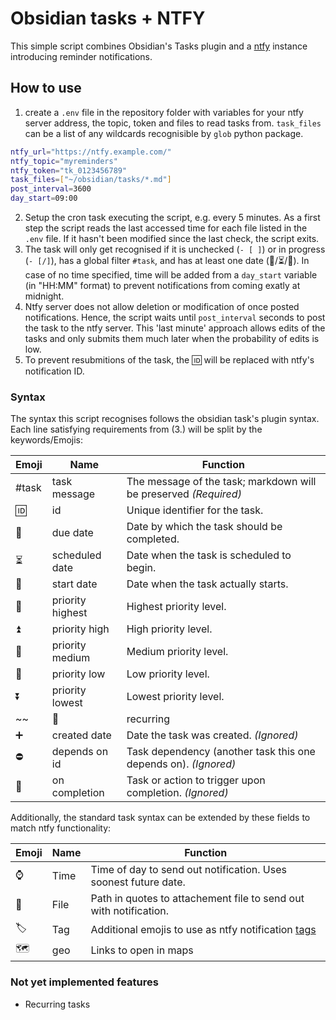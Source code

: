 # Obsidian tasks + NTFY
This simple script combines Obsidian's Tasks plugin and a [ntfy](https://github.com/binwiederhier/ntfy) instance introducing reminder notifications.

## How to use

1. create a `.env` file in the repository folder with variables for your ntfy server address, the topic, token and files to read tasks from. `task_files` can be a list of any wildcards recognisible by `glob` python package.
```bash
ntfy_url="https://ntfy.example.com/"
ntfy_topic="myreminders"
ntfy_token="tk_0123456789"
task_files=["~/obsidian/tasks/*.md"]
post_interval=3600
day_start=09:00
```
2. Setup the cron task executing the script, e.g. every 5 minutes. As a first step the script reads the last accessed time for each file listed in the `.env` file. If it hasn't been modified since the last check, the script exits.
3. The task will only get recognised if it is unchecked (`- [ ]`) or in progress (`- [/]`), has a global filter `#task`, and has at least one date (📅/⏳/🛫). In case of no time specified, time will be added from a `day_start` variable (in "HH:MM" format) to prevent notifications from coming exatly at midnight.  
4. Ntfy server does not allow deletion or modification of once posted notifications. Hence, the script waits until `post_interval` seconds to post the task to the ntfy server. This 'last minute' approach allows edits of the tasks and only submits them much later when the probability of edits is low.
5. To prevent resubmitions of the task, the 🆔 will be replaced with ntfy's notification ID.

### Syntax
The syntax this script recognises follows the obsidian task's plugin syntax. Each line satisfying requirements from (3.) will be split by the keywords/Emojis:

| Emoji | Name              | Function                                                             |
|-------|-------------------|----------------------------------------------------------------------|
| #task | task message      | The message of the task; markdown will be preserved _(Required)_     |
| 🆔    | id                | Unique identifier for the task.                                      |
| 📅    | due date          | Date by which the task should be completed.                         |
| ⏳    | scheduled date    | Date when the task is scheduled to begin.                           |
| 🛫    | start date        | Date when the task actually starts.                                 |
| 🔺    | priority highest  | Highest priority level.                                              |
| ⏫    | priority high     | High priority level.                                                 |
| 🔼    | priority medium   | Medium priority level.                                               |
| 🔽    | priority low      | Low priority level.                                                  |
| ⏬    | priority lowest   | Lowest priority level.                                               |
~~| 🔁    | recurring         | Indicates the task recurs on a schedule.                          |~~
| ➕    | created date      | Date the task was created. _(Ignored)_                              |
| ⛔    | depends on id     | Task dependency (another task this one depends on). _(Ignored)_     |
| 🏁    | on completion     | Task or action to trigger upon completion. _(Ignored)_              |


Additionally, the standard task syntax can be extended by these fields to match ntfy functionality:

| Emoji | Name   | Function                                                             |
|-------|--------|----------------------------------------------------------------------|
| ⌚    | Time   | Time of day to send out notification. Uses soonest future date.     |
| 📁    | File   | Path in quotes to attachement file to send out with notification.  |
| 🏷️    | Tag    | Additional emojis to use as ntfy notification [tags](https://docs.ntfy.sh/publish/#tags-emojis) |
| 🗺️    | geo    |  Links to open in maps |


### Not yet implemented features 
 - Recurring tasks
